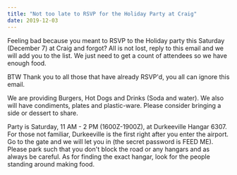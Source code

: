 ```yaml
---
title: "Not too late to RSVP for the Holiday Party at Craig"
date: 2019-12-03
---
```


Feeling bad because you meant to RSVP to the Holiday party this Saturday (December 7) at Craig and forgot?  All is not lost, reply to this email and we will add you to the list.  We just need to get a count of attendees so we have enough food.

BTW Thank you to all those that have already RSVP'd, you all can ignore this email.

We are providing Burgers, Hot Dogs and Drinks (Soda and water).  We also will have condiments, plates and plastic-ware.  Please consider bringing a side or dessert to share. 

Party is Saturday, 11 AM - 2 PM (1600Z-1900Z), at Durkeeville Hangar 6307.  For those not familiar, Durkeeville is the first right after you enter the airport.  Go to the gate and we will let you in (the secret password is FEED ME).  Please park such that you don't block the road or any hangars and as always be careful.  As for finding the exact hangar, look for the people standing around making food. 